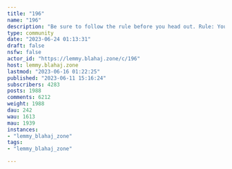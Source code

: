 ```yaml
---
title: "196" 
name: "196"
description: "Be sure to follow the rule before you head out. Rule: You must post before you leave."
type: community
date: "2023-06-24 01:13:31"
draft: false
nsfw: false
actor_id: "https://lemmy.blahaj.zone/c/196"
host: lemmy.blahaj.zone
lastmod: "2023-06-16 01:22:25"
published: "2023-06-11 15:16:24"
subscribers: 4283
posts: 1988
comments: 6212
weight: 1988
dau: 242
wau: 1613
mau: 1939
instances:
- "lemmy_blahaj_zone"
tags: 
- "lemmy_blahaj_zone"

---
```

